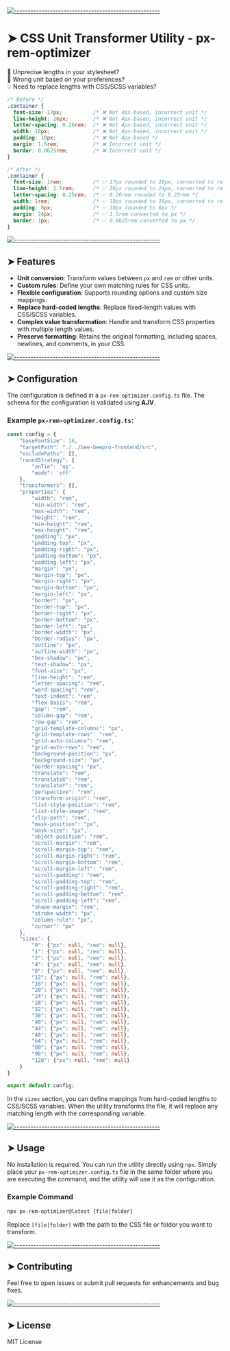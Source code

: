 <!-- ⚠️ This README has been generated from the file(s) "blueprint.md" ⚠️-->
[![-----------------------------------------------------](https://raw.githubusercontent.com/andreasbm/readme/master/assets/lines/colored.png)](#css-unit-transformer-utility---px-rem-optimizer)

# ➤ CSS Unit Transformer Utility - px-rem-optimizer

🔧 Unprecise lengths in your stylesheet?  
📏 Wrong unit based on your preferences?  
💡 Need to replace lengths with CSS/SCSS variables?  

```css
/* Before */
.container {
  font-size: 17px;          /* ❌ Not 4px-based, incorrect unit */
  line-height: 26px;        /* ❌ Not 4px-based, incorrect unit */
  letter-spacing: 0.26rem;  /* ❌ Not 4px-based, incorrect unit */
  width: 18px;              /* ❌ Not 4px-based, incorrect unit */
  padding: 10px;            /* ❌ Not 4px-based */
  margin: 1.5rem;           /* ❌ Incorrect unit */
  border: 0.0625rem;        /* ❌ Incorrect unit */
}

/* After */
.container {
  font-size: 1rem;          /* ✅ 17px rounded to 16px, converted to rem */   
  line-height: 1.5rem;      /* ✅ 26px rounded to 24px, converted to rem */
  letter-spacing: 0.25rem;  /* ✅ 0.26rem rounded to 0.25rem */   
  width: 1rem;              /* ✅ 18px rounded to 16px, converted to rem */
  padding: 8px;             /* ✅ 10px rounded to 8px */
  margin: 24px;             /* ✅ 1.5rem converted to px */
  border: 1px;              /* ✅ 0.0625rem converted to px */
}
```

[![-----------------------------------------------------](https://raw.githubusercontent.com/andreasbm/readme/master/assets/lines/colored.png)](#features)

## ➤ Features

- **Unit conversion**: Transform values between `px` and `rem` or other units.
- **Custom rules**: Define your own matching rules for CSS units.
- **Flexible configuration**: Supports rounding options and custom size mappings.
- **Replace hard-coded lengths**: Replace fixed-length values with CSS/SCSS variables.
- **Complex value transformation**: Handle and transform CSS properties with multiple length values.
- **Preserve formatting**: Retains the original formatting, including spaces, newlines, and comments, in your CSS.


[![-----------------------------------------------------](https://raw.githubusercontent.com/andreasbm/readme/master/assets/lines/colored.png)](#configuration)

## ➤ Configuration

The configuration is defined in a `px-rem-optimizer.config.ts` file. The schema for the configuration is validated using **AJV**.

### Example `px-rem-optimizer.config.ts`:

```ts
const config = {
    "baseFontSize": 16,
    "targetPath": "./../bee-beepro-frontend/src",
    "excludePaths": [],
    "roundStrategy": {
        "onTie": 'up',
        "mode": 'off'
    },
    "transformers": [],
    "properties": {
        "width": "rem",
        "min-width": "rem",
        "max-width": "rem",
        "height": "rem",
        "min-height": "rem",
        "max-height": "rem",
        "padding": "px",
        "padding-top": "px",
        "padding-right": "px",
        "padding-bottom": "px",
        "padding-left": "px",
        "margin": "px",
        "margin-top": "px",
        "margin-right": "px",
        "margin-bottom": "px",
        "margin-left": "px",
        "border": "px",
        "border-top": "px",
        "border-right": "px",
        "border-bottom": "px",
        "border-left": "px",
        "border-width": "px",
        "border-radius": "px",
        "outline": "px",
        "outline-width": "px",
        "box-shadow": "px",
        "text-shadow": "px",
        "font-size": "px",
        "line-height": "rem",
        "letter-spacing": "rem",
        "word-spacing": "rem",
        "text-indent": "rem",
        "flex-basis": "rem",
        "gap": "rem",
        "column-gap": "rem",
        "row-gap": "rem",
        "grid-template-columns": "px",
        "grid-template-rows": "rem",
        "grid-auto-columns": "rem",
        "grid-auto-rows": "rem",
        "background-position": "px",
        "background-size": "px",
        "border-spacing": "px",
        "translate": "rem",
        "translateX": "rem",
        "translateY": "rem",
        "perspective": "rem",
        "transform-origin": "rem",
        "list-style-position": "rem",
        "list-style-image": "rem",
        "clip-path": "rem",
        "mask-position": "px",
        "mask-size": "px",
        "object-position": "rem",
        "scroll-margin": "rem",
        "scroll-margin-top": "rem",
        "scroll-margin-right": "rem",
        "scroll-margin-bottom": "rem",
        "scroll-margin-left": "rem",
        "scroll-padding": "rem",
        "scroll-padding-top": "rem",
        "scroll-padding-right": "rem",
        "scroll-padding-bottom": "rem",
        "scroll-padding-left": "rem",
        "shape-margin": "rem",
        "stroke-width": "px",
        "column-rule": "px",
        "cursor": "px"
    },
    "sizes": {
        "0": {"px": null, "rem": null},
        "1": {"px": null, "rem": null},
        "2": {"px": null, "rem": null},
        "4": {"px": null, "rem": null},
        "8": {"px": null, "rem": null},
        "12": {"px": null, "rem": null},
        "16": {"px": null, "rem": null},
        "20": {"px": null, "rem": null},
        "24": {"px": null, "rem": null},
        "28": {"px": null, "rem": null},
        "32": {"px": null, "rem": null},
        "36": {"px": null, "rem": null},
        "40": {"px": null, "rem": null},
        "44": {"px": null, "rem": null},
        "48": {"px": null, "rem": null},
        "64": {"px": null, "rem": null},
        "80": {"px": null, "rem": null},
        "96": {"px": null, "rem": null},
        "128": {"px": null, "rem": null}
    }
}

export default config;
```

In the `sizes` section, you can define mappings from hard-coded lengths to CSS/SCSS variables. When the utility transforms the file, it will replace any matching length with the corresponding variable.


[![-----------------------------------------------------](https://raw.githubusercontent.com/andreasbm/readme/master/assets/lines/colored.png)](#usage)

## ➤ Usage

No installation is required. You can run the utility directly using `npx`. Simply place your `px-rem-optimizer.config.ts` file in the same folder where you are executing the command, and the utility will use it as the configuration.

### Example Command

```bash
npx px-rem-optimizer@latest [file|folder]
```

Replace `[file|folder]` with the path to the CSS file or folder you want to transform.


[![-----------------------------------------------------](https://raw.githubusercontent.com/andreasbm/readme/master/assets/lines/colored.png)](#contributing)

## ➤ Contributing

Feel free to open issues or submit pull requests for enhancements and bug fixes.


[![-----------------------------------------------------](https://raw.githubusercontent.com/andreasbm/readme/master/assets/lines/colored.png)](#license)

## ➤ License

MIT License
